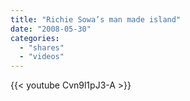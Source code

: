 ```yaml
---
title: "Richie Sowa’s man made island"
date: "2008-05-30"
categories:
  - "shares"
  - "videos"
---
```


{{< youtube Cvn9l1pJ3-A >}}
